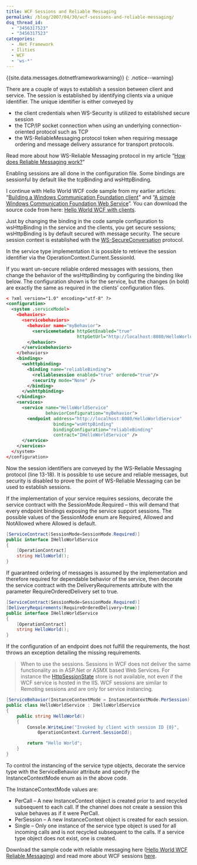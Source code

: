 ```yaml
---
title: WCF Sessions and Reliable Messaging
permalink: /blog/2007/04/30/wcf-sessions-and-reliable-messaging/
dsq_thread_id:
  - "3456317523"
  - "3456317523"
categories:
  - .Net Framework
  - Ilities
  - WCF
  - 'ws-*'
---
```

{{site.data.messages.dotnetframeworkwarning}}
{: .notice--warning}

There are a couple of ways to establish a session between client and service. The session is established by identifying clients via a unique identifier. The unique identifier is either conveyed by

* the client credentials when WS-Security is utilized to established secure session
* the TCP/IP socket connection when using an underlying connection-oriented protocol such as TCP
* the WS-ReliableMessaging protocol token when requiring message ordering and message delivery assurance for transport protocols.

Read more about how WS-Reliable Messaging protocol in my article “[How does Reliable Messaging work?](/blog/2007/01/23/how-does-reliable-messaging-work/)”

Enabling sessions are all done in the configuration file. Some bindings are sessionful by default like the tcpBinding and wsHttpBinding.

I continue with Hello World WCF code sample from my earlier articles: “[Building a Windows Communication Foundation client](/blog/2007/01/18/building-a-windows-communication-foundation-client/)” and “[A simple Windows Communication Foundation Web Service](/blog/2007/01/15/a-simple-windows-communication-foundation-web-service/)”. You can download the source code from here: [Hello World WCF with clients](/wp-content/uploads/helloworldwcfwithclients.zip).

Just by changing the binding in the code sample configuration to wsHttpBinding in the service and the clients, you get secure sessions; wsHttpBinding is by default secured with message security. The secure session context is established with the [WS-SecureConversation](http://www-128.ibm.com/developerworks/library/specification/ws-secon/) protocol.

In the service type implementation it is possible to retrieve the session identifier via the OperationContext.Current.SessionId.

If you want un-secure reliable ordered messages with sessions, then change the behavior of the wsHttpBinding by configuring the binding like below. The configuration shown is for the service, but the changes (in bold) are exactly the same as required in the clients’ configuration files.

```xml
< ?xml version="1.0" encoding="utf-8" ?>
<configuration>
  <system .serviceModel>
    <behaviors>
      <servicebehaviors>
        <behavior name="myBehavior">
          <servicemetadata httpGetEnabled="true"
                           httpGetUrl="http://localhost:8080/HelloWorldService" />
        </behavior>
      </servicebehaviors>
    </behaviors>
    <bindings>
      <wshttpbinding>
        <binding name="reliableBinding">
          <reliablesession enabled="true" ordered="true"/>
          <security mode="None" />
        </binding>
      </wshttpbinding>
    </bindings>
    <services>
      <service name="HelloWorldService"
               behaviorConfiguration="myBehavior">
        <endpoint address="http://localhost:8080/HelloWorldService"
                  binding="wsHttpBinding"
                  bindingConfiguration="reliableBinding"
                  contract="IHelloWorldService" />
      </service>
    </services>
  </system>
</configuration>
```

Now the session identifiers are conveyed by the WS-Reliable Messaging protocol (line 13-18). It is possible to use secure and reliable messages, but security is disabled to prove the point of WS-Reliable Messaging can be used to establish sessions.

If the implementation of your service requires sessions, decorate the service contract with the SessionMode.Required – this will demand that every endpoint bindings exposing the service support sessions. The possible values of the SessionMode enum are Required, Allowed and NotAllowed where Allowed is default.

```csharp
[ServiceContract(SessionMode=SessionMode.Required)]
public interface IHelloWorldService
{
    [OperationContract]
    string HelloWorld();
}
```

If guaranteed ordering of messages is assumed by the implementation and therefore required for dependable behavior of the service, then decorate the service contract with the DeliveryRequirements attribute with the parameter RequireOrderedDelivery set to true.

```csharp
[ServiceContract(SessionMode=SessionMode.Required)]
[DeliveryRequirements(RequireOrderedDelivery=true)]
public interface IHelloWorldService
{
    [OperationContract]
    string HelloWorld();
}
```

If the configuration of an endpoint does not fulfill the requirements, the host throws an exception detailing the missing requirements.

> When to use the sessions. Sessions in WCF does not deliver the same functionality as in ASP.Net or ASMX based Web Services. For instance the <a href="http://msdn2.microsoft.com/en-us/library/system.web.sessionstate.httpsessionstate.aspx">HttpSessionState</a> store is not available, not even if the WCF service is hosted in the IIS. WCF sessions are similar to Remoting sessions and are only for service instancing.

```csharp
[ServiceBehavior(InstanceContextMode = InstanceContextMode.PerSession)]
public class HelloWorldService : IHelloWorldService
{
    public string HelloWorld()
    {
        Console.WriteLine("Invoked by client with session ID {0}",
            OperationContext.Current.SessionId);

        return "Hello World";
    }
}
```

To control the instancing of the service type objects, decorate the service type with the ServiceBehavior attribute and specify the InstanceContextMode enum as in the above code.

The InstanceContextMode values are:

* PerCall &#8211; A new InstanceContext object is created prior to and recycled subsequent to each call. If the channel does not create a session this value behaves as if it were PerCall.
* PerSession &#8211; A new InstanceContext object is created for each session.
* Single &#8211; Only one instance of the service type object is used for all incoming calls and is not recycled subsequent to the calls. If a service type object does not exist, one is created.

Download the sample code with reliable messaging here ([Hello World WCF Reliable Messaging](/wp-content/uploads/helloworldwcfreliablemessaging.zip)) and read more about WCF sessions [here](http://msdn2.microsoft.com/en-us/library/ms733040.aspx).
